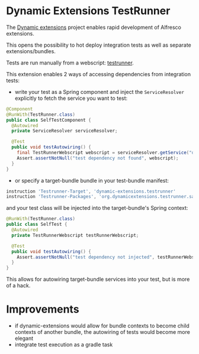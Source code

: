 Dynamic Extensions TestRunner
=============================

The <a href="http://github.com/lfridael/dynamic-extensions-for-alfresco">Dynamic extensions</a> project enables rapid
development of Alfresco extensions.

This opens the possibility to hot deploy integration tests as well as separate extensions/bundles.

Tests are run manually from a webscript: <a href="http://localhost:8080/alfresco/service/testrunner/">testrunner</a>.

This extension enables 2 ways of accessing dependencies from integration tests:
* write your test as a Spring component and inject the `ServiceResolver` explicitly to fetch the service you want to test:
```java
@Component
@RunWith(TestRunner.class)
public class SelfTestComponent {
  @Autowired
  private ServiceResolver serviceResolver;

  @Test
  public void testAutowiring() {
    final TestRunnerWebscript webscript = serviceResolver.getService("dynamic-extensions.testrunner", TestRunnerWebscript.class);
    Assert.assertNotNull("test dependency not found", webscript);
  }
}
```
* or specify a target-bundle bundle in your test-bundle manifest:
```groovy
instruction 'Testrunner-Target', 'dynamic-extensions.testrunner'
instruction 'Testrunner-Packages', 'org.dynamicextensions.testrunner.sampletests'
```

and your test class will be injected into the target-bundle's Spring context:
```java
@RunWith(TestRunner.class)
public class SelfTest {
  @Autowired
  private TestRunnerWebscript testRunnerWebscript;

  @Test
  public void testAutowiring() {
    Assert.assertNotNull("test dependency not injected", testRunnerWebscript);
  }
}

```

This allows for autowiring target-bundle services into your test, but is more of a hack.

Improvements
============

* if dynamic-extensions would allow for bundle contexts to become child contexts of another bundle, the autowiring of tests
 would become more elegant
* integrate test execution as a gradle task
